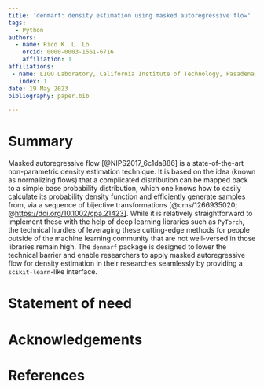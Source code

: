 ```yaml
---
title: 'denmarf: density estimation using masked autoregressive flow'
tags:
  - Python
authors:
  - name: Rico K. L. Lo
    orcid: 0000-0003-1561-6716
    affiliation: 1
affiliations:
 - name: LIGO Laboratory, California Institute of Technology, Pasadena, California 91125, USA
   index: 1
date: 19 May 2023
bibliography: paper.bib

---
```


# Summary

Masked autoregressive flow [@NIPS2017_6c1da886] is a state-of-the-art non-parametric density estimation technique. 
It is based on the idea (known as normalizing flows) that a complicated distribution can be mapped 
back to a simple base probability distribution, which one knows how to easily calculate its probability density function 
and efficiently generate samples from, via a sequence of bijective transformations [@cms/1266935020; @https://doi.org/10.1002/cpa.21423]. 
While it is relatively straightforward to implement these with the help of deep learning libraries such as `PyTorch`, 
the technical hurdles of leveraging these cutting-edge methods for people outside of the machine learning community that are not well-versed in those 
libraries remain high. The `denmarf` package is designed to lower the technical barrier and enable researchers to apply masked autoregressive flow 
for density estimation in their researches seamlessly by providing a `scikit-learn`-like interface.

# Statement of need

# Acknowledgements

# References
